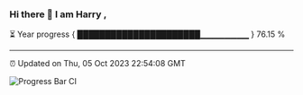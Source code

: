 ### Hi there 👋 I am Harry , 

⏳ Year progress { ██████████████████████▁▁▁▁▁▁▁▁ } 76.15 %

---

⏰ Updated on Thu, 05 Oct 2023 22:54:08 GMT

![Progress Bar CI](https://github.com/duykhang68/duykhang68/workflows/Progress%20Bar%20CI/badge.svg)
